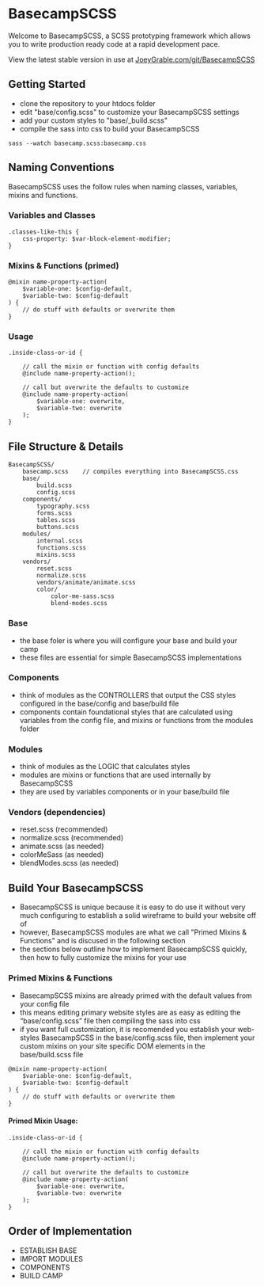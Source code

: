 # BasecampSCSS

Welcome to BasecampSCSS, a SCSS prototyping framework which allows you to write production ready code at a rapid development pace.

View the latest stable version in use at [JoeyGrable.com/git/BasecampSCSS](http://joeygrable.com/git/BasecampSCSS/)



## Getting Started

- clone the repository to your htdocs folder
- edit "base/config.scss" to customize your BasecampSCSS settings
- add your custom styles to "base/_build.scss"
- compile the sass into css to build your BasecampSCSS

```
sass --watch basecamp.scss:basecamp.css
```



## Naming Conventions

BasecampSCSS uses the follow rules when naming classes, variables, mixins and functions.



### Variables and Classes

```
.classes-like-this {
    css-property: $var-block-element-modifier;
}

```



### Mixins & Functions (primed)


```
@mixin name-property-action(
    $variable-one: $config-default,
    $variable-two: $config-default
) {
    // do stuff with defaults or overwrite them
}

```



### Usage


```
.inside-class-or-id {

    // call the mixin or function with config defaults
    @include name-property-action();

    // call but overwrite the defaults to customize
    @include name-property-action(
        $variable-one: overwrite,
        $variable-two: overwrite
    );
}

```



## File Structure & Details

```
BasecampSCSS/
    basecamp.scss    // compiles everything into BasecampSCSS.css
    base/
        build.scss
        config.scss
    components/
        typography.scss
        forms.scss
        tables.scss
        buttons.scss
    modules/
        internal.scss
        functions.scss
        mixins.scss
    vendors/
        reset.scss
        normalize.scss
        vendors/animate/animate.scss
        color/
            color-me-sass.scss
            blend-modes.scss
```



### Base

- the base foler is where you will configure your base and build your camp
- these files are essential for simple BasecampSCSS implementations



### Components

- think of modules as the CONTROLLERS that output the CSS styles configured in the base/config and base/build file
- components contain foundational styles that are calculated using variables from the config file, and mixins or functions from the modules folder



### Modules

- think of modules as the LOGIC that calculates styles
- modules are mixins or functions that are used internally by BasecampSCSS
- they are used by variables components or in your base/build file



### Vendors (dependencies)

- reset.scss        (recommended)
- normalize.scss    (recommended)
- animate.scss      (as needed)
- colorMeSass       (as needed)
- blendModes.scss   (as needed)




## Build Your BasecampSCSS

- BasecampSCSS is unique because it is easy to do use it without very much configuring to establish a solid wireframe to build your website off of
- however, BasecampSCSS modules are what we call "Primed Mixins & Functions" and is discused in the following section
- the sections below outline how to implement BasecampSCSS quickly, then how to fully customize the mixins for your use



### Primed Mixins & Functions

- BasecampSCSS mixins are already primed with the default values from your config file
- this means editing primary website styles are as easy as editing the “base/config.scss” file then compiling the sass into css
- if you want full customization, it is recomended you establish your web-styles BasecampSCSS in the base/config.scss file, then implement your custom mixins on your site specific DOM elements in the base/build.scss file

```
@mixin name-property-action(
    $variable-one: $config-default,
    $variable-two: $config-default
) {
    // do stuff with defaults or overwrite them
}

```



#### Primed Mixin Usage:


```
.inside-class-or-id {

    // call the mixin or function with config defaults
    @include name-property-action();

    // call but overwrite the defaults to customize
    @include name-property-action(
        $variable-one: overwrite,
        $variable-two: overwrite
    );
}

```



## Order of Implementation

- ESTABLISH BASE
- IMPORT MODULES
- COMPONENTS
- BUILD CAMP